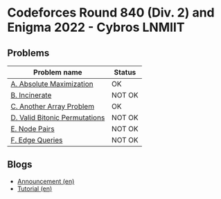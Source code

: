 # Codeforces Round 840 (Div. 2) and Enigma 2022 - Cybros LNMIIT

## Problems

|Problem name|Status|
|------------|---------|
| [A. Absolute Maximization](problems/A._Absolute_Maximization.md)|OK|
| [B. Incinerate](problems/B._Incinerate.md)|NOT OK|
| [C. Another Array Problem](problems/C._Another_Array_Problem.md)|OK|
| [D. Valid Bitonic Permutations](problems/D._Valid_Bitonic_Permutations.md)|NOT OK|
| [E. Node Pairs](problems/E._Node_Pairs.md)|NOT OK|
| [F. Edge Queries](problems/F._Edge_Queries.md)|NOT OK|
## Blogs

- [Announcement (en)](blogs/Announcement_(en).md)
- [Tutorial (en)](blogs/Tutorial_(en).md)

